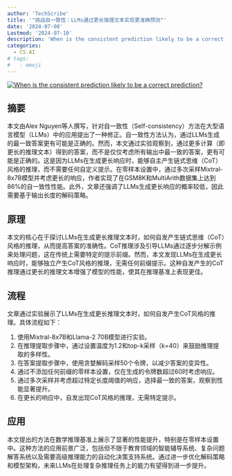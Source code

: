 ```yaml
---
author: 'TechScribe'
title: '"挑战自一致性：LLMs通过更长推理文本实现更准确预测"'
date: '2024-07-08'
Lastmod: '2024-07-10'
description: 'When is the consistent prediction likely to be a correct prediction?'
categories:
  - CS.AI
# tags:
#   - emoji
---
```


[![When is the consistent prediction likely to be a correct prediction?](https://arxiv-research-1301205113.cos.ap-guangzhou.myqcloud.com/images/2407.05778v1.pdf_0.jpg)](https://arxiv.org/abs/2407.05778v1)

## 摘要

本文由Alex Nguyen等人撰写，针对自一致性（Self-consistency）方法在大型语言模型（LLMs）中的应用提出了一种修正。自一致性方法认为，通过LLMs生成的最一致答案更有可能是正确的。然而，本文通过实验观察到，通过更多计算（即更长的推理文本）得到的答案，而不是仅仅考虑所有输出中最一致的答案，更有可能是正确的。这是因为LLMs在生成更长响应时，能够自主产生链式思维（CoT）风格的推理，而不需要任何自定义提示。在零样本设置中，通过多次采样Mixtral-8x7B模型并考虑更长的响应，作者实现了在GSM8K和MultiArith数据集上达到86%的自一致性性能。此外，文章还强调了LLMs生成更长响应的概率较低，因此需要基于输出长度的解码策略。<!--more-->

## 原理

本文的核心在于探讨LLMs在生成更长推理文本时，如何自发产生链式思维（CoT）风格的推理，从而提高答案的准确性。CoT推理涉及引导LLMs通过逐步分解示例来处理问题，这在传统上需要特定的提示前缀。然而，本文发现LLMs在生成更长响应时，能够独立产生CoT风格的推理，无需任何前缀提示。这种自发产生的CoT推理通过更长的推理文本增强了模型的性能，使其在推理基准上表现更佳。

## 流程

文章通过实验展示了LLMs在生成更长推理文本时，如何自发产生CoT风格的推理。具体流程如下：
1. 使用Mixtral-8x7B和Llama-2 70B模型进行实验。
2. 在推理提取步骤中，通过设置温度为1.2和top-k采样（k=40）来鼓励推理提取的多样性。
3. 在答案提取步骤中，使用贪婪解码采样50个令牌，以减少答案的变异性。
4. 通过不添加任何前缀的零样本设置，仅在生成的令牌数超过60时考虑响应。
5. 通过多次采样并考虑超过特定长度阈值的响应，选择最一致的答案，观察到性能显著提升。
6. 在更长的响应中，自发出现CoT风格的推理，无需特定提示。

## 应用

本文提出的方法在数学推理基准上展示了显著的性能提升，特别是在零样本设置中。这种方法的应用前景广泛，包括但不限于教育领域的智能辅导系统、复杂问题解答系统以及需要高级推理能力的自动化决策支持系统。通过进一步优化解码策略和模型架构，未来LLMs在处理复杂推理任务上的能力有望得到进一步提升。